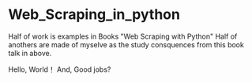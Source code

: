 # Web_Scraping_in_python
Half of work is examples in Books "Web Scraping with Python"
Half of anothers are made of myselve as the study consquences from this book talk in above.

Hello, World！
And, Good jobs?
